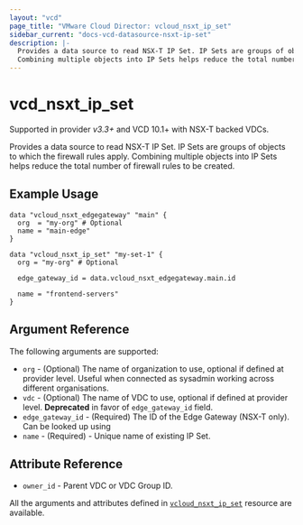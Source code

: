 ```yaml
---
layout: "vcd"
page_title: "VMware Cloud Director: vcloud_nsxt_ip_set"
sidebar_current: "docs-vcd-datasource-nsxt-ip-set"
description: |-
  Provides a data source to read NSX-T IP Set. IP Sets are groups of objects to which the firewall rules apply. 
  Combining multiple objects into IP Sets helps reduce the total number of firewall rules to be created.
---
```


# vcd\_nsxt\_ip\_set

Supported in provider *v3.3+* and VCD 10.1+ with NSX-T backed VDCs.

Provides a data source to read NSX-T IP Set. IP Sets are groups of objects to which the firewall rules apply. Combining
multiple objects into IP Sets helps reduce the total number of firewall rules to be created.

## Example Usage

```hcl
data "vcloud_nsxt_edgegateway" "main" {
  org  = "my-org" # Optional
  name = "main-edge"
}

data "vcloud_nsxt_ip_set" "my-set-1" {
  org = "my-org" # Optional

  edge_gateway_id = data.vcloud_nsxt_edgegateway.main.id

  name = "frontend-servers"
}
```

## Argument Reference

The following arguments are supported:

* `org` - (Optional) The name of organization to use, optional if defined at provider level. Useful
  when connected as sysadmin working across different organisations.
* `vdc` - (Optional) The name of VDC to use, optional if defined at provider level. **Deprecated**
in favor of `edge_gateway_id` field.
* `edge_gateway_id` - (Required) The ID of the Edge Gateway (NSX-T only). Can be looked up using
* `name` - (Required)  - Unique name of existing IP Set.

## Attribute Reference
* `owner_id` - Parent VDC or VDC Group ID.

All the arguments and attributes defined in
[`vcloud_nsxt_ip_set`](/providers/vmware/vcd/latest/docs/resources/nsxt_ip_set) resource are available.
